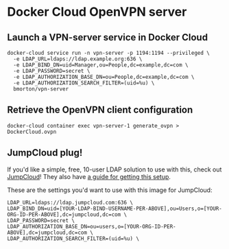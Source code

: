 # Docker Cloud OpenVPN server

## Launch a VPN-server service in Docker Cloud

```
docker-cloud service run -n vpn-server -p 1194:1194 --privileged \
  -e LDAP_URL=ldaps://ldap.example.org:636 \
  -e LDAP_BIND_DN=uid=Manager,ou=People,dc=example,dc=com \
  -e LDAP_PASSWORD=secret \
  -e LDAP_AUTHORIZATION_BASE_DN=ou=People,dc=example,dc=com \
  -e LDAP_AUTHORIZATION_SEARCH_FILTER=(uid=%u) \
  bmorton/vpn-server
```

## Retrieve the OpenVPN client configuration

```
docker-cloud container exec vpn-server-1 generate_ovpn > DockerCloud.ovpn
```

## JumpCloud plug!

If you'd like a simple, free, 10-user LDAP solution to use with this, check out [JumpCloud](https://www.jumpcloud.com)!  They also have [a guide for getting this setup](https://jumpcloud.com/engineering-blog/managing-openvpn/).

These are the settings you'd want to use with this image for JumpCloud:

```
LDAP_URL=ldaps://ldap.jumpcloud.com:636 \
LDAP_BIND_DN=uid=[YOUR-LDAP-BIND-USERNAME-PER-ABOVE],ou=Users,o=[YOUR-ORG-ID-PER-ABOVE],dc=jumpcloud,dc=com \
LDAP_PASSWORD=secret \
LDAP_AUTHORIZATION_BASE_DN=ou=users,o=[YOUR-ORG-ID-PER-ABOVE],dc=jumpcloud,dc=com \
LDAP_AUTHORIZATION_SEARCH_FILTER=(uid=%u) \
```
